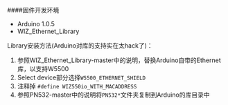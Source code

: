####固件开发环境
* Arduino 1.0.5
* WIZ_Ethernet_Library

Library安装方法(Arduino对库的支持实在太hack了)：

1. 参照WIZ_Ethernet_Library-master中的说明，替换Arduino自带的Ethernet库，以支持W5500
2. Select device部分选择`W5500_ETHERNET_SHIELD`
3. 注释掉 `#define WIZ550io_WITH_MACADDRESS`
4. 参照PN532-master中的说明将`PN532*`文件夹复制到Arduino的库目录中